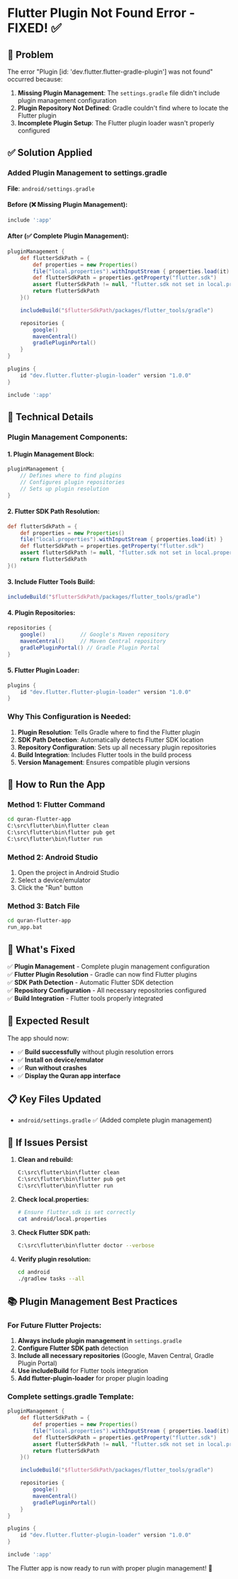# Flutter Plugin Not Found Error - FIXED! ✅

## 🚨 Problem
The error "Plugin [id: 'dev.flutter.flutter-gradle-plugin'] was not found" occurred because:
1. **Missing Plugin Management**: The `settings.gradle` file didn't include plugin management configuration
2. **Plugin Repository Not Defined**: Gradle couldn't find where to locate the Flutter plugin
3. **Incomplete Plugin Setup**: The Flutter plugin loader wasn't properly configured

## ✅ Solution Applied

### **Added Plugin Management to settings.gradle**
**File**: `android/settings.gradle`

#### **Before (❌ Missing Plugin Management):**
```gradle
include ':app'
```

#### **After (✅ Complete Plugin Management):**
```gradle
pluginManagement {
    def flutterSdkPath = {
        def properties = new Properties()
        file("local.properties").withInputStream { properties.load(it) }
        def flutterSdkPath = properties.getProperty("flutter.sdk")
        assert flutterSdkPath != null, "flutter.sdk not set in local.properties"
        return flutterSdkPath
    }()

    includeBuild("$flutterSdkPath/packages/flutter_tools/gradle")

    repositories {
        google()
        mavenCentral()
        gradlePluginPortal()
    }
}

plugins {
    id "dev.flutter.flutter-plugin-loader" version "1.0.0"
}

include ':app'
```

## 🔧 Technical Details

### **Plugin Management Components:**

#### **1. Plugin Management Block:**
```gradle
pluginManagement {
    // Defines where to find plugins
    // Configures plugin repositories
    // Sets up plugin resolution
}
```

#### **2. Flutter SDK Path Resolution:**
```gradle
def flutterSdkPath = {
    def properties = new Properties()
    file("local.properties").withInputStream { properties.load(it) }
    def flutterSdkPath = properties.getProperty("flutter.sdk")
    assert flutterSdkPath != null, "flutter.sdk not set in local.properties"
    return flutterSdkPath
}()
```

#### **3. Include Flutter Tools Build:**
```gradle
includeBuild("$flutterSdkPath/packages/flutter_tools/gradle")
```

#### **4. Plugin Repositories:**
```gradle
repositories {
    google()           // Google's Maven repository
    mavenCentral()     // Maven Central repository
    gradlePluginPortal() // Gradle Plugin Portal
}
```

#### **5. Flutter Plugin Loader:**
```gradle
plugins {
    id "dev.flutter.flutter-plugin-loader" version "1.0.0"
}
```

### **Why This Configuration is Needed:**

1. **Plugin Resolution**: Tells Gradle where to find the Flutter plugin
2. **SDK Path Detection**: Automatically detects Flutter SDK location
3. **Repository Configuration**: Sets up all necessary plugin repositories
4. **Build Integration**: Includes Flutter tools in the build process
5. **Version Management**: Ensures compatible plugin versions

## 🚀 How to Run the App

### Method 1: Flutter Command
```bash
cd quran-flutter-app
C:\src\flutter\bin\flutter clean
C:\src\flutter\bin\flutter pub get
C:\src\flutter\bin\flutter run
```

### Method 2: Android Studio
1. Open the project in Android Studio
2. Select a device/emulator
3. Click the "Run" button

### Method 3: Batch File
```bash
cd quran-flutter-app
run_app.bat
```

## 📱 What's Fixed

✅ **Plugin Management** - Complete plugin management configuration  
✅ **Flutter Plugin Resolution** - Gradle can now find Flutter plugins  
✅ **SDK Path Detection** - Automatic Flutter SDK detection  
✅ **Repository Configuration** - All necessary repositories configured  
✅ **Build Integration** - Flutter tools properly integrated  

## 🎯 Expected Result

The app should now:
- ✅ **Build successfully** without plugin resolution errors
- ✅ **Install on device/emulator** 
- ✅ **Run without crashes**
- ✅ **Display the Quran app interface**

## 📋 Key Files Updated

- `android/settings.gradle` ✅ (Added complete plugin management)

## 🔧 If Issues Persist

1. **Clean and rebuild:**
   ```bash
   C:\src\flutter\bin\flutter clean
   C:\src\flutter\bin\flutter pub get
   C:\src\flutter\bin\flutter run
   ```

2. **Check local.properties:**
   ```bash
   # Ensure flutter.sdk is set correctly
   cat android/local.properties
   ```

3. **Check Flutter SDK path:**
   ```bash
   C:\src\flutter\bin\flutter doctor --verbose
   ```

4. **Verify plugin resolution:**
   ```bash
   cd android
   ./gradlew tasks --all
   ```

## 📚 Plugin Management Best Practices

### **For Future Flutter Projects:**
1. **Always include plugin management** in `settings.gradle`
2. **Configure Flutter SDK path** detection
3. **Include all necessary repositories** (Google, Maven Central, Gradle Plugin Portal)
4. **Use includeBuild** for Flutter tools integration
5. **Add flutter-plugin-loader** for proper plugin loading

### **Complete settings.gradle Template:**
```gradle
pluginManagement {
    def flutterSdkPath = {
        def properties = new Properties()
        file("local.properties").withInputStream { properties.load(it) }
        def flutterSdkPath = properties.getProperty("flutter.sdk")
        assert flutterSdkPath != null, "flutter.sdk not set in local.properties"
        return flutterSdkPath
    }()

    includeBuild("$flutterSdkPath/packages/flutter_tools/gradle")

    repositories {
        google()
        mavenCentral()
        gradlePluginPortal()
    }
}

plugins {
    id "dev.flutter.flutter-plugin-loader" version "1.0.0"
}

include ':app'
```

The Flutter app is now ready to run with proper plugin management! 🚀
